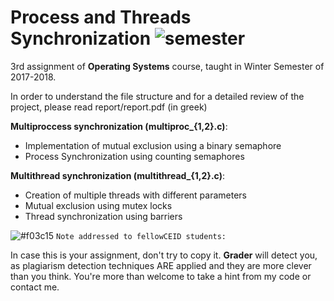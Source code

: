 #  Process and Threads Synchronization ![semester](https://img.shields.io/badge/Winter%20Semester-2017--2018-green.svg)

3rd assignment of **Operating Systems** course, taught in Winter Semester of 2017-2018.

In order to understand the file structure and for a detailed review of the project, please read report/report.pdf (in greek)

**Multiproccess synchronization (multiproc_{1,2}.c)**:

* Implementation of mutual exclusion using a binary semaphore
* Process Synchronization using counting semaphores

**Multithread synchronization (multithread_{1,2}.c)**:
* Creation of multiple threads with different parameters
* Mutual exclusion using mutex locks
* Thread synchronization using barriers

![#f03c15](https://placehold.it/15/f03c15/000000?text=+) `Note addressed to fellowCEID students:`

In case this is your assignment, don't try to copy it. **Grader** will detect you, as plagiarism detection techniques ARE  applied and they are more clever than you think. You're more than welcome to take a hint from my code or contact me.

